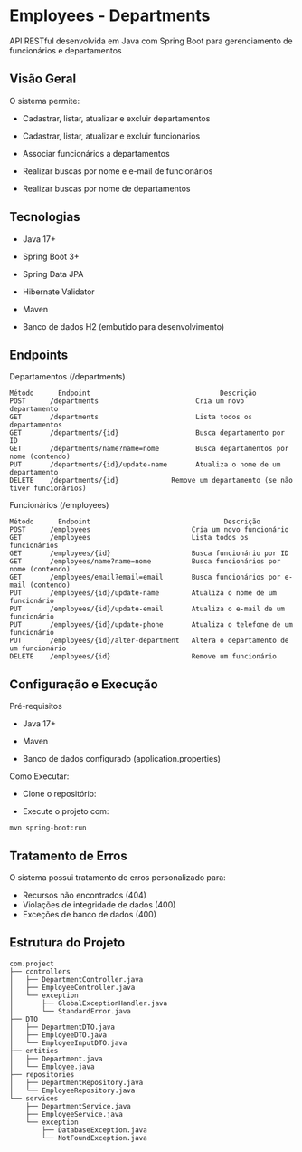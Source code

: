 
# Employees - Departments

API RESTful desenvolvida em Java com Spring Boot para gerenciamento de funcionários e departamentos


## Visão Geral
O sistema permite:

- Cadastrar, listar, atualizar e excluir departamentos

- Cadastrar, listar, atualizar e excluir funcionários

- Associar funcionários a departamentos

- Realizar buscas por nome e e-mail de funcionários

- Realizar buscas por nome de departamentos

## Tecnologias

- Java 17+

- Spring Boot 3+

- Spring Data JPA

- Hibernate Validator

- Maven

- Banco de dados H2 (embutido para desenvolvimento)
## Endpoints

Departamentos (/departments)
```
Método	    Endpoint	                            Descrição
POST	  /departments	                      Cria um novo departamento
GET	      /departments	                      Lista todos os departamentos
GET	      /departments/{id}	                  Busca departamento por ID
GET	      /departments/name?name=nome	      Busca departamentos por nome (contendo)
PUT	      /departments/{id}/update-name	      Atualiza o nome de um departamento
DELETE	  /departments/{id}	            Remove um departamento (se não tiver funcionários)
```

Funcionários (/employees)
```
Método	    Endpoint	                             Descrição
POST	  /employees	                     Cria um novo funcionário
GET	      /employees	                     Lista todos os funcionários
GET	      /employees/{id}	                 Busca funcionário por ID
GET	      /employees/name?name=nome	         Busca funcionários por nome (contendo)
GET	      /employees/email?email=email	     Busca funcionários por e-mail (contendo)
PUT	      /employees/{id}/update-name	     Atualiza o nome de um funcionário
PUT	      /employees/{id}/update-email	     Atualiza o e-mail de um funcionário
PUT	      /employees/{id}/update-phone	     Atualiza o telefone de um funcionário
PUT	      /employees/{id}/alter-department	 Altera o departamento de um funcionário
DELETE	  /employees/{id}	                 Remove um funcionário
```
## Configuração e Execução

Pré-requisitos

- Java 17+

- Maven

- Banco de dados configurado (application.properties)

Como Executar:

- Clone o repositório:

- Execute o projeto com:
```
mvn spring-boot:run
```
## Tratamento de Erros

O sistema possui tratamento de erros personalizado para:
- Recursos não encontrados (404)
- Violações de integridade de dados (400)
- Exceções de banco de dados (400)
## Estrutura do Projeto

```
com.project
├── controllers
│   ├── DepartmentController.java
│   ├── EmployeeController.java
│   └── exception
│       ├── GlobalExceptionHandler.java
│       └── StandardError.java
├── DTO
│   ├── DepartmentDTO.java
│   ├── EmployeeDTO.java
│   └── EmployeeInputDTO.java
├── entities
│   ├── Department.java
│   └── Employee.java
├── repositories
│   ├── DepartmentRepository.java
│   └── EmployeeRepository.java
└── services
    ├── DepartmentService.java
    ├── EmployeeService.java
    └── exception
        ├── DatabaseException.java
        └── NotFoundException.java
```
